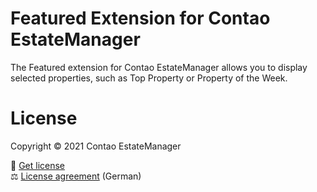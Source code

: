 # Featured Extension for Contao EstateManager
The Featured extension for Contao EstateManager allows you to display selected properties, such as Top Property or Property of the Week.

# License
Copyright © 2021 Contao EstateManager

🎫 [Get license](https://www.contao-estatemanager.com/de/erweiterungen/top-objekte.html) \
⚖ [License agreement](https://www.contao-estatemanager.com/de/lizenzbedingungen.html) (German)
